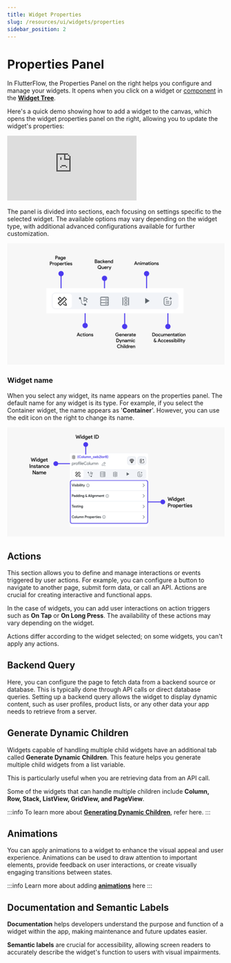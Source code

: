 ```yaml
---
title: Widget Properties
slug: /resources/ui/widgets/properties
sidebar_position: 2
---
```


# Properties Panel

In FlutterFlow, the Properties Panel on the right helps you configure and manage your widgets. It opens when you click on a widget or [component](../components/intro-components.md) in the [**Widget Tree**](../widgets/intro-widgets.md#widget-tree).

Here's a quick demo showing how to add a widget to the canvas, which opens the widget properties panel on the right, allowing you to update the widget's properties:

<div style={{
    position: 'relative',
    paddingBottom: 'calc(56.67989417989418% + 41px)', // Keeps the aspect ratio and additional padding
    height: 0,
    width: '100%'
}}>
    <iframe 
        src="https://demo.arcade.software/pHghP4lV54SC3RqwCWBt?embed&show_copy_link=true"
        title=""
        style={{
            position: 'absolute',
            top: 0,
            left: 0,
            width: '100%',
            height: '100%',
            colorScheme: 'light'
        }}
        frameborder="0"
        loading="lazy"
        webkitAllowFullScreen
        mozAllowFullScreen
        allowFullScreen
        allow="clipboard-write">
    </iframe>
</div>

The panel is divided into sections, each focusing on settings specific to the selected widget. The available options may vary depending on the widget type, with additional advanced configurations available for further customization.

![advanced-configs-widgets.png](../imgs/advanced-configs-widgets.png)

### Widget name

When you select any widget, its name appears on the properties panel. The default name for any
widget is its type. For example, if you select the Container widget, the name appears as '**Container**'. However, you can use the edit icon on the right to change its name.

![widget-properties.png](../imgs/widget-properties.png)

## Actions

This section allows you to define and manage interactions or events triggered by user actions. For
example, you can configure a button to navigate to another page, submit form data, or call an API.
Actions are crucial for creating interactive and functional apps.

In the case of widgets, you can add user interactions on action triggers such as **On Tap** or **On
Long
Press**. The availability of these actions may vary depending on the widget.

Actions differ according to the widget selected; on some widgets, you can't apply any actions.

## Backend Query

Here, you can configure the page to fetch data from a backend source or database. This is
typically done through API calls or direct database queries. Setting up a backend query allows
the widget to display dynamic content, such as user profiles, product lists, or any other data your
app needs to retrieve from a server.

## Generate Dynamic Children

Widgets capable of handling multiple child widgets have an additional tab called **Generate Dynamic
Children**. This feature helps you generate multiple child widgets from a list variable.

This is particularly useful when you are retrieving data from an API call.

Some of the widgets that can handle multiple children include **Column, Row, Stack, ListView,
GridView, and PageView**.

:::info
To learn more about [**Generating Dynamic Children**](composing-widgets/generate-dynamic-children.md), refer here.
:::

## Animations
You can apply animations to a widget to enhance the visual appeal and user experience. Animations can be used to draw attention to important elements, provide feedback on user interactions, or create visually engaging transitions between states. 

:::info
Learn more about adding **[animations](../../../ff-concepts/animations/animations.md)** here
:::

## Documentation and Semantic Labels
**Documentation** helps developers understand the purpose and function of a widget within the app, 
making maintenance and future updates easier.

**Semantic labels** are crucial for accessibility, allowing screen readers to accurately describe 
the widget's function to users with visual impairments.